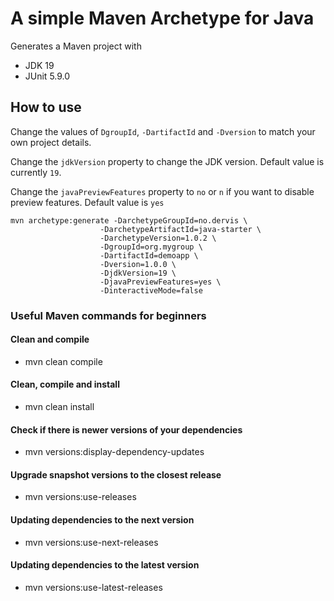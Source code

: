 # A simple Maven Archetype for Java

Generates a Maven project with

- JDK 19
- JUnit 5.9.0

## How to use

Change the values of `DgroupId`, `-DartifactId` and `-Dversion` to match your own project details.

Change the `jdkVersion` property to change the JDK version. Default value is currently `19`.

Change the `javaPreviewFeatures` property to `no` or `n` if you want to disable preview features. Default value is `yes`

```
mvn archetype:generate -DarchetypeGroupId=no.dervis \
                    -DarchetypeArtifactId=java-starter \
                    -DarchetypeVersion=1.0.2 \
                    -DgroupId=org.mygroup \
                    -DartifactId=demoapp \
                    -Dversion=1.0.0 \
                    -DjdkVersion=19 \
                    -DjavaPreviewFeatures=yes \
                    -DinteractiveMode=false
```

### Useful Maven commands for beginners
#### Clean and compile

- mvn clean compile

#### Clean, compile and install

- mvn clean install

#### Check if there is newer versions of your dependencies
- mvn versions:display-dependency-updates

#### Upgrade snapshot versions to the closest release
- mvn versions:use-releases

#### Updating dependencies to the next version
- mvn versions:use-next-releases

#### Updating dependencies to the latest version
- mvn versions:use-latest-releases